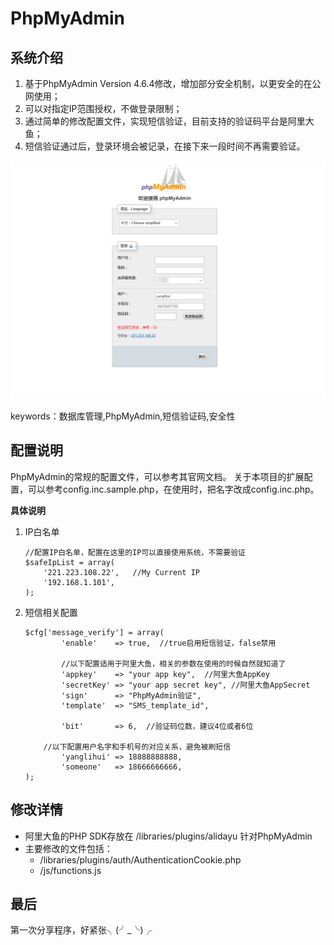 # PhpMyAdmin

系统介绍
----

 1. 基于PhpMyAdmin Version 4.6.4修改，增加部分安全机制，以更安全的在公网使用；
 2. 可以对指定IP范围授权，不做登录限制；
 3. 通过简单的修改配置文件，实现短信验证，目前支持的验证码平台是阿里大鱼；
 4. 短信验证通过后，登录环境会被记录，在接下来一段时间不再需要验证。
 
 ![登录界面截图](https://raw.githubusercontent.com/yanglihui/PhpMyAdmin/master/screenshots/login.png)
 
 keywords：数据库管理,PhpMyAdmin,短信验证码,安全性
 

配置说明
----
PhpMyAdmin的常规的配置文件，可以参考其官网文档。
关于本项目的扩展配置，可以参考config.inc.sample.php，在使用时，把名字改成config.inc.php。

**具体说明**

 1. IP白名单

	    //配置IP白名单，配置在这里的IP可以直接使用系统，不需要验证
	    $safeIpList = array(
	        '221.223.108.22',	//My Current IP
	        '192.168.1.101',
	    );

 2. 短信相关配置

	    $cfg['message_verify'] = array(
	            'enable'    => true,  //true启用短信验证，false禁用
	            
	            //以下配置适用于阿里大鱼，相关的参数在使用的时候自然就知道了
	            'appkey'    => "your app key",  //阿里大鱼AppKey
	            'secretKey' => "your app secret key", //阿里大鱼AppSecret
	            'sign'      => "PhpMyAdmin验证",
	            'template'  => "SMS_template_id",

	            'bit'       => 6,  //验证码位数，建议4位或者6位
				
			//以下配置用户名字和手机号的对应关系，避免被刷短信
	            'yanglihui' => 18888888888,
	            'someone'   => 18666666666,
	    );

修改详情
----

 - 阿里大鱼的PHP SDK存放在 /libraries/plugins/alidayu 针对PhpMyAdmin
 - 主要修改的文件包括：
	 - /libraries/plugins/auth/AuthenticationCookie.php
	 - /js/functions.js

最后
--

第一次分享程序，好紧张╮(╯_╰)╭